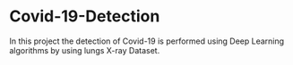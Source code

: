 # Covid-19-Detection
In this project the detection of Covid-19 is performed using Deep Learning algorithms by using lungs X-ray Dataset. 
